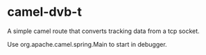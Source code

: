 camel-dvb-t
===========

A simple camel route that converts tracking data from a tcp socket.

Use org.apache.camel.spring.Main to start in debugger.
